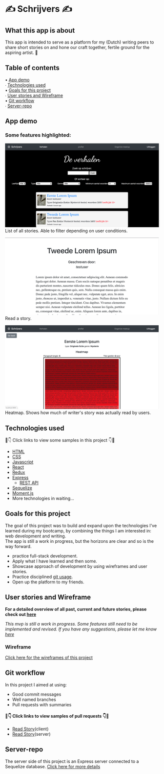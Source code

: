 # ✍️ Schrijvers ✍️

## What this app is about

This app is intended to serve as a platform for my (Dutch) writing peers to share short stories on and hone our craft together, fertile ground for the aspiring artist. 🌹
 
## Table of contents 

 • [App demo](#App-demo)\
 ∙ [Technologies used](#Technologies-used)  
 • [Goals for this project](#Goals-for-this-project)  
 ∙ [User stories and Wireframe](#User-stories-and-Wireframe)  
 • [Git workflow](#Git-workflow)  
 ∙ [Server-repo](#Server-repo)  

## App demo

### Some features highlighted: 

![allStories](/src/images/allStories.png)
List of all stories. Able to filter depending on user conditions. 

![readStory](/src/images/readStory.png)
Read a story. 

![Heatmap](/src/images/Heatmap.png)
Heatmap. Shows how much of writer's story was actually read by users.

## Technologies used

👀👇 Click links to view some samples in this project 👇👀
 * [HTML](https://github.com/JasonNelemans/schrijvers-client/blob/master/public/index.html)
 * [CSS](https://github.com/JasonNelemans/schrijvers-client/blob/master/src/pages/LandingPage/landingpage.css)
 * [Javascript](https://github.com/JasonNelemans/schrijvers-client/blob/master/src/pages/StoryList/index.js)
 * [React](https://github.com/JasonNelemans/schrijvers-client/blob/master/src/App.js)  
 * [Redux](https://github.com/JasonNelemans/schrijvers-client/tree/master/src/store/readStory)  
 * [Express](https://github.com/JasonNelemans/schrijvers-server/blob/master/index.js)  
    * [REST API](https://github.com/JasonNelemans/schrijvers-server/blob/master/routers/stories.js)  
 * [Sequelize](https://github.com/JasonNelemans/schrijvers-server/blob/master/migrations/20200415150621-create-paragraph.js)  
 * [Moment.js](https://github.com/JasonNelemans/schrijvers-client/blob/master/src/pages/StoryList/Story.js)  
 * More technologies in waiting...

## Goals for this project

The goal of this project was to build and expand upon the technologies I've learned during my bootcamp, by combining the things I am interested in: web development and writing.  
The app is still a work in progress, but the horizons are clear and so is the way forward.   
 
 * practice full-stack development.  
 * Apply what I have learned and then some.  
 * Showcase approach of development by using wireframes and user stories.  
 * Practice disciplined [git usage](#Git-workflow).  
 * Open up the platform to my friends.

## User stories and Wireframe

**For a detailed overview of all past, current and future stories, please check out [here](https://trello.com/b/Z9tchgrn/short-story-platform)** 

*This mvp is still a work in progress. Some features still need to be implemented and revised. If you have any suggestions, please let me know [here](https://www.linkedin.com/in/jasonnelemans/)*

### Wireframe

[Click here for the wireframes of this project](https://jasonnelemans.proto.io/player/index.cfm?id=51106bc6-06e0-422e-94b6-b45bf61b2cb9)

## Git workflow

In this project I aimed at using:

 * Good commit messages
 * Well named branches
 * Pull requests with summaries

#### 👀👇 Click links to view samples of pull requests 👇👀
 * [Read Story](https://github.com/JasonNelemans/schrijvers-client/pull/2)(client)
 * [Read Story](https://github.com/JasonNelemans/schrijvers-server/pull/2)(server)

## Server-repo

The server side of this project is an Express server connected to a Sequelize database. [Click here for more details](https://github.com/JasonNelemans/schrijvers-server)
 




 
